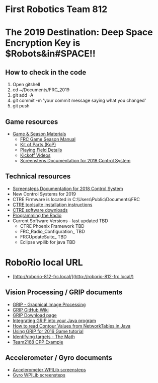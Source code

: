 # First Robotics Team 812

# The 2019 Destination: Deep Space Encryption Key is $Robots&in#SPACE!!

## How to check in the code

1. Open gitshell
2. cd ~/Documents/FRC_2019
3. git add -A
4. git commit -m 'your commit message saying what you changed'
5. git push

## Game resources
* [Game & Season Materials](https://www.firstinspires.org/resource-library/frc/competition-manual-qa-system)
  * [FRC Game Season Manual](https://firstfrc.blob.core.windows.net/frc2019/Manual/2019FRCGameSeasonManual.pdf)
  * [Kit of Parts (KoP)](https://www.firstinspires.org/robotics/frc/kit-of-parts)
  * [Playing Field Details](https://www.firstinspires.org/robotics/frc/playing-field)
  * [Kickoff Videos](https://www.youtube.com/playlist?list=PLZT9pIgNOV6bbr6hfD2K0WZgvQT_B6JVX)
  * [Screensteps Documentation for 2018 Control System](http://wpilib.screenstepslive.com/s/4485)


## Technical resources
* [Screensteps Documentation for 2018 Control System](http://wpilib.screenstepslive.com/s/4485)
* New Control Systems for 2019
* CTRE Firmware is located in C:\Users\Public\Documents\FRC
* [CTRE toolsuite installation instructions](http://www.ctr-electronics.com/downloads/pdf/CTRE%20Toolsuite%20Installation%20Guide.pdf)
* [CTRE software downloads](http://www.ctr-electronics.com/control-system/hro.html#product_tabs_technical_resources)
* [Programming the Radio](https://wpilib.screenstepslive.com/s/currentCS/m/getting_started/l/144986-programming-your-radio)
* Current Software Versions - last updated TBD
  * CTRE Phoenix Framework TBD
  * FRC_Radio_Configuration_ TBD
  * FRCUpdateSuite_ TBD
  * Eclipse wpilib for java TBD

# RoboRio local URL
* [http://roborio-812-frc.local/](http://roborio-812-frc.local/)

## Vision Processing / GRIP documents
* [GRIP - Graphical Image Processing](https://wpilib.screenstepslive.com/s/4485/m/50711?data-resolve-url=true&data-manual-id=50711)
* [GRIP GitHub Wiki](https://github.com/WPIRoboticsProjects/GRIP/wiki)
* [GRIP Download page](https://github.com/WPIRoboticsProjects/GRIP/releases)
* [Integrating GRIP into your Java program](https://github.com/WPIRoboticsProjects/GRIP/wiki/Tutorial:-Run-GRIP-from-a-CPP-or-Java-FRC-program)
* [How to read Contour Values from NetworkTables in Java](https://wpilib.screenstepslive.com/s/4485/m/50711/l/479908-reading-array-values-published-by-networktables)
* [Using GRIP for 2016 Game tutorial](https://wpilib.screenstepslive.com/s/4485/m/50711/l/481750-using-grip-for-the-2016-game)
* [Identifying targets - The Math](https://wpilib.screenstepslive.com/s/4485/m/24194/l/288985-identifying-and-processing-the-targets)
* [Team2168 CPP Example](https://github.com/Team2168/2168_Vision_Example)

## Accelerometer / Gyro documents
* [Accelerometer WPILib screensteps](http://wpilib.screenstepslive.com/s/4485/m/13809/l/241870-accelerometers-measuring-acceleration-and-tilt)
* [Gyro WPILib screensteps](https://wpilib.screenstepslive.com/s/4485/m/13810/l/241871-gyros-measuring-rotation-and-controlling-robot-driving-direction)

